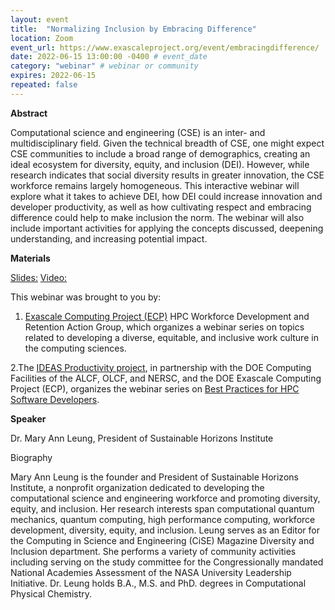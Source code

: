```yaml
---
layout: event
title:  "Normalizing Inclusion by Embracing Difference"
location: Zoom
event_url: https://www.exascaleproject.org/event/embracingdifference/
date: 2022-06-15 13:00:00 -0400 # event_date
category: "webinar" # webinar or community
expires: 2022-06-15
repeated: false
---
```


**Abstract**

Computational science and engineering (CSE) is an inter- and multidisciplinary field. Given the technical breadth of CSE, one might expect CSE communities to include a broad range of demographics, creating an ideal ecosystem for diversity, equity, and inclusion (DEI). However, while research indicates that social diversity results in greater innovation, the CSE workforce remains largely homogeneous. This interactive webinar will explore what it takes to achieve DEI, how DEI could increase innovation and developer productivity, as well as how cultivating respect and embracing difference could help to make inclusion the norm. The webinar will also include important activities for applying the concepts discussed, deepening understanding, and increasing potential impact.


**Materials** 

[Slides:](https://www.exascaleproject.org/wp-content/uploads/2022/05/webinar-EmbracingDifference-220615.pdf)
[Video:](https://youtu.be/KImV7ZCcYsk)


This webinar was brought to you by:
1. [Exascale Computing Project (ECP)](https://ideas-productivity.us16.list-manage.com/track/click?u=5438ff2caf2456f6ec49ebfbf&id=107f85ed45&e=190d9f9272) 
HPC Workforce Development and Retention Action Group, which organizes a webinar series on topics related to developing a diverse, equitable, and inclusive 
work culture in the computing sciences.

2.The [IDEAS Productivity project](https://ideas-productivity.us16.list-manage.com/track/click?u=5438ff2caf2456f6ec49ebfbf&id=6812f45a8f&e=190d9f9272), in partnership with the DOE Computing Facilities of the ALCF, OLCF, and NERSC, and the DOE Exascale Computing Project (ECP), organizes the webinar series on [Best Practices for HPC Software Developers](https://ideas-productivity.org/events/hpc-best-practices-webinars/).

**Speaker**

Dr. Mary Ann Leung, President of Sustainable Horizons Institute

Biography

Mary Ann Leung is the founder and President of Sustainable Horizons Institute, a nonprofit organization dedicated to developing the computational science and engineering workforce and promoting diversity, equity, and inclusion. Her research interests span computational quantum mechanics, quantum computing, high performance computing, workforce development, diversity, equity, and inclusion. Leung serves as an Editor for the Computing in Science and Engineering (CiSE) Magazine Diversity and Inclusion department. She performs a variety of community activities including serving on the study committee for the Congressionally mandated National Academies Assessment of the NASA University Leadership Initiative. Dr. Leung holds B.A., M.S. and PhD. degrees in Computational Physical Chemistry.
